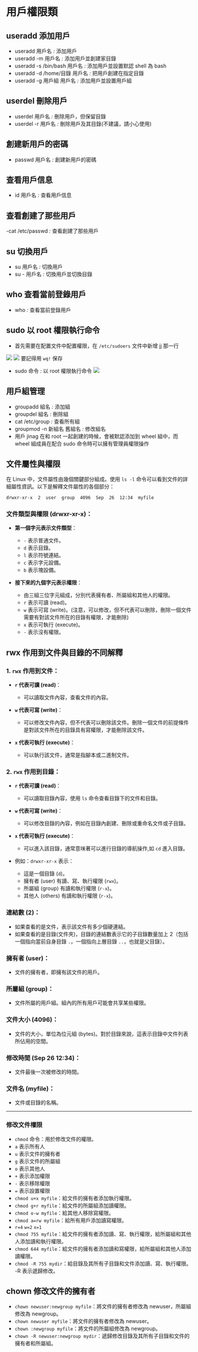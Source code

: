 # 用戶權限類

## useradd 添加用戶

- useradd 用戶名 _:_ 添加用戶
- useradd -m 用戶名 _:_ 添加用戶並創建家目錄
- useradd -s /bin/bash 用戶名 _:_ 添加用戶並設置默認 shell 為 bash
- useradd -d /home/目錄 用戶名 _:_ 把用戶創建在指定目錄
- useradd -g 用戶組 用戶名 _:_ 添加用戶並設置用戶組

## userdel 刪除用戶

- userdel 用戶名 _:_ 刪除用戶，但保留目錄
- userdel -r 用戶名 _:_ 刪除用戶及其目錄(不建議，請小心使用)

## 創建新用戶的密碼

- passwd 用戶名 _:_ 創建新用戶的密碼

## 查看用戶信息

- id 用戶名 _:_ 查看用戶信息

## 查看創建了那些用戶

-cat /etc/passwd _:_ 查看創建了那些用戶

## su 切換用戶

- su 用戶名 _:_ 切換用戶
- su - 用戶名 _:_ 切換用戶並切換目錄

## who 查看當前登錄用戶

- who _:_ 查看當前登錄用戶

## sudo 以 root 權限執行命令

- 首先需要在配置文件中配置權限，在 `/etc/sudoers` 文件中新增 jj 那一行

![](./sudo.png)
![](./sudo1.png)
要記得用 `wq!` 保存

- sudo 命令 _:_ 以 root 權限執行命令
  ![](./sudo2.png)

## 用戶組管理

- groupadd 組名 _:_ 添加組
- groupdel 組名 _:_ 刪除組
- cat /etc/group _:_ 查看所有組
- groupmod -n 新組名 舊組名 _:_ 修改組名
- 用戶 jinag 在和 root 一起創建的時候，會被默認添加到 wheel 組中，而 wheel 組成員在配合 sudo 命令時可以擁有管理員權限操作

## 文件屬性與權限

在 Linux 中，文件屬性由幾個關鍵部分組成。使用 `ls -l` 命令可以看到文件的詳細屬性資訊。以下是解釋文件屬性的各個部分：

```bash
drwxr-xr-x  2  user  group  4096  Sep  26  12:34  myfile
```

### 文件類型與權限 (drwxr-xr-x)：

- **第一個字元表示文件類型**：

  - `-` 表示普通文件。
  - `d` 表示目錄。
  - `l` 表示符號連結。
  - `c` 表示字元設備。
  - `b` 表示塊設備。

- **接下來的九個字元表示權限**：
  - 由三組三位字元組成，分別代表擁有者、所屬組和其他人的權限。
  - `r` 表示可讀 (read)。
  - `w` 表示可寫 (write)。(注意，可以修改，但不代表可以刪除，刪除一個文件需要有對該文件所在的目錄有權限，才能刪除)
  - `x` 表示可執行 (execute)。
  - `-` 表示沒有權限。

## rwx 作用到文件與目錄的不同解釋

### 1. `rwx` 作用到文件：

- **`r` 代表可讀 (read)**：
  - 可以讀取文件內容，查看文件的內容。
- **`w` 代表可寫 (write)**：

  - 可以修改文件內容，但不代表可以刪除該文件。刪除一個文件的前提條件是對該文件所在的目錄具有寫權限，才能刪除該文件。

- **`x` 代表可執行 (execute)**：
  - 可以執行該文件，通常是指腳本或二進制文件。

### 2. `rwx` 作用到目錄：

- **`r` 代表可讀 (read)**：

  - 可以讀取目錄內容，使用 `ls` 命令查看目錄下的文件和目錄。

- **`w` 代表可寫 (write)**：

  - 可以修改目錄的內容，例如在目錄內創建、刪除或重命名文件或子目錄。

- **`x` 代表可執行 (execute)**：

  - 可以進入該目錄，通常意味著可以進行目錄的導航操作,如 `cd` 進入目錄。

- 例如：`drwxr-xr-x` 表示：
  - 這是一個目錄 (`d`)。
  - 擁有者 (user) 有讀、寫、執行權限 (`rwx`)。
  - 所屬組 (group) 有讀和執行權限 (`r-x`)。
  - 其他人 (others) 有讀和執行權限 (`r-x`)。

### 連結數 (2)：

- 如果查看的是文件，表示該文件有多少個硬連結。
- 如果查看的是目錄(文件夾)，目錄的連結數表示它的子目錄數量加上 2（包括一個指向當前自身目錄 `.`，一個指向上層目錄 `..`，也就是父目錄）。

### 擁有者 (user)：

- 文件的擁有者，即擁有該文件的用戶。

### 所屬組 (group)：

- 文件所屬的用戶組。組內的所有用戶可能會共享某些權限。

### 文件大小 (4096)：

- 文件的大小，單位為位元組 (bytes)。對於目錄來說，這表示目錄中文件列表所佔用的空間。

### 修改時間 (Sep 26 12:34)：

- 文件最後一次被修改的時間。

### 文件名 (myfile)：

- 文件或目錄的名稱。

---

### 修改文件權限

- `chmod` 命令：用於修改文件的權限。
- `a` 表示所有人
- `u` 表示文件的擁有者
- `g` 表示文件的所屬組
- `o` 表示其他人
- `+` 表示添加權限
- `-` 表示移除權限
- `=` 表示設置權限
- `chmod u+x myfile`：給文件的擁有者添加執行權限。
- `chmod g+r myfile`：給文件的所屬組添加讀權限。
- `chmod o-w myfile`：給其他人移除寫權限。
- `chmod a=rw myfile`：給所有用戶添加讀寫權限。
- `r=4` `w=2` `x=1`
- `chmod 755 myfile`：給文件的擁有者添加讀、寫、執行權限，給所屬組和其他人添加讀和執行權限。
- `chmod 644 myfile`：給文件的擁有者添加讀和寫權限，給所屬組和其他人添加讀權限。
- `chmod -R 755 mydir`：給目錄及其所有子目錄和文件添加讀、寫、執行權限。 -R 表示遞歸修改。

## chown 修改文件的擁有者

- `chown newuser:newgroup myfile`：將文件的擁有者修改為 newuser，所屬組修改為 newgroup。
- `chown newuser myfile`：將文件的擁有者修改為 newuser。
- `chown :newgroup myfile`：將文件的所屬組修改為 newgroup。
- `chown -R newuser:newgroup mydir`：遞歸修改目錄及其所有子目錄和文件的擁有者和所屬組。
